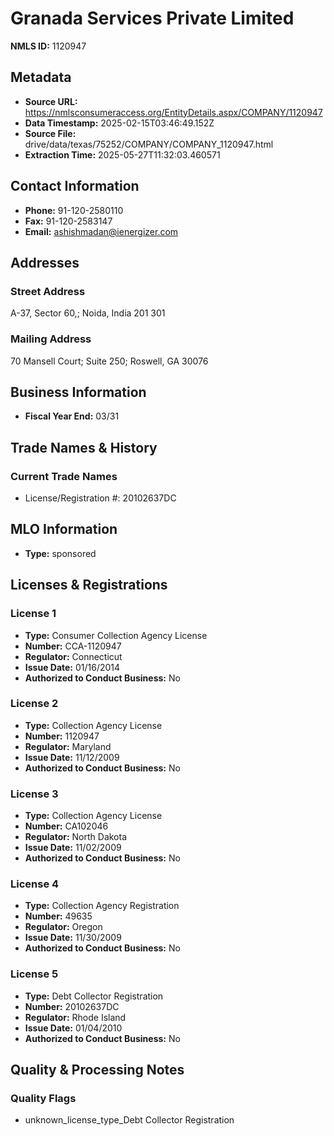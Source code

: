 # Granada Services Private Limited

**NMLS ID:** 1120947

## Metadata
- **Source URL:** https://nmlsconsumeraccess.org/EntityDetails.aspx/COMPANY/1120947
- **Data Timestamp:** 2025-02-15T03:46:49.152Z
- **Source File:** drive/data/texas/75252/COMPANY/COMPANY_1120947.html
- **Extraction Time:** 2025-05-27T11:32:03.460571

## Contact Information
- **Phone:** 91-120-2580110
- **Fax:** 91-120-2583147
- **Email:** ashishmadan@ienergizer.com

## Addresses
### Street Address
A-37, Sector 60,; Noida, India 201 301

### Mailing Address
70 Mansell Court; Suite 250; Roswell, GA 30076

## Business Information
- **Fiscal Year End:** 03/31

## Trade Names & History
### Current Trade Names
- License/Registration #: 20102637DC

## MLO Information
- **Type:** sponsored

## Licenses & Registrations

### License 1
- **Type:** Consumer Collection Agency License
- **Number:** CCA-1120947
- **Regulator:** Connecticut
- **Issue Date:** 01/16/2014
- **Authorized to Conduct Business:** No

### License 2
- **Type:** Collection Agency License
- **Number:** 1120947
- **Regulator:** Maryland
- **Issue Date:** 11/12/2009
- **Authorized to Conduct Business:** No

### License 3
- **Type:** Collection Agency License
- **Number:** CA102046
- **Regulator:** North Dakota
- **Issue Date:** 11/02/2009
- **Authorized to Conduct Business:** No

### License 4
- **Type:** Collection Agency Registration
- **Number:** 49635
- **Regulator:** Oregon
- **Issue Date:** 11/30/2009
- **Authorized to Conduct Business:** No

### License 5
- **Type:** Debt Collector Registration
- **Number:** 20102637DC
- **Regulator:** Rhode Island
- **Issue Date:** 01/04/2010
- **Authorized to Conduct Business:** No

## Quality & Processing Notes
### Quality Flags
- unknown_license_type_Debt Collector Registration
